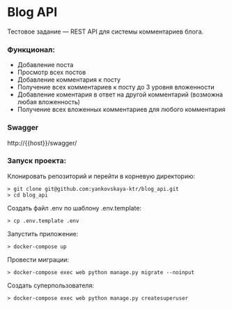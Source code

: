 # Blog API

Тестовое задание — REST API для системы комментариев блога.

### Функционал:

- Добавление поста
- Просмотр всех постов
- Добавление комментария к посту
- Получение всех комментариев к посту до 3 уровня вложенности
- Добавление коментария в ответ на другой комментарий (возможна любая вложенность)
- Получение всех вложенных комментариев для любого комментария  

### Swagger

http://{{host}}/swagger/

### Запуск проекта:
  
Клонировать репозиторий и перейти в корневую директорию:  
  
```  
> git clone git@github.com:yankovskaya-ktr/blog_api.git
> cd blog_api
``` 
Создать файл .env по шаблону .env.template:

```
> cp .env.template .env
```
Запустить приложение:

``` 
> docker-compose up
``` 
Провести миграции:

``` 
> docker-compose exec web python manage.py migrate --noinput
``` 

Создать суперпользователя:

``` 
> docker-compose exec web python manage.py createsuperuser
``` 



